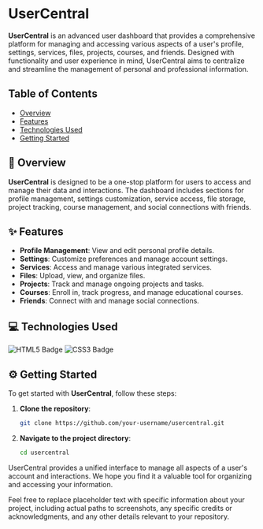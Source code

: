 # UserCentral

**UserCentral** is an advanced user dashboard that provides a comprehensive platform for managing and accessing various aspects of a user's profile, settings, services, files, projects, courses, and friends. Designed with functionality and user experience in mind, UserCentral aims to centralize and streamline the management of personal and professional information.

## Table of Contents

- [Overview](#overview)
- [Features](#features)
- [Technologies Used](#technologies-used)
- [Getting Started](#getting-started)


## 🎯 Overview

**UserCentral** is designed to be a one-stop platform for users to access and manage their data and interactions. The dashboard includes sections for profile management, settings customization, service access, file storage, project tracking, course management, and social connections with friends.

## ✨ Features

- **Profile Management**: View and edit personal profile details.
- **Settings**: Customize preferences and manage account settings.
- **Services**: Access and manage various integrated services.
- **Files**: Upload, view, and organize files.
- **Projects**: Track and manage ongoing projects and tasks.
- **Courses**: Enroll in, track progress, and manage educational courses.
- **Friends**: Connect with and manage social connections.

## 💻 Technologies Used

![HTML5 Badge](https://img.shields.io/badge/HTML5-E34F26?style=for-the-badge&logo=html5&logoColor=white)
![CSS3 Badge](https://img.shields.io/badge/CSS3-1572B6?style=for-the-badge&logo=css3&logoColor=white)

## ⚙️ Getting Started

To get started with **UserCentral**, follow these steps:

1. **Clone the repository**:
   ```bash
   git clone https://github.com/your-username/usercentral.git
1. **Navigate to the project directory**:
   ```bash
   cd usercentral
   
UserCentral provides a unified interface to manage all aspects of a user's account and interactions. We hope you find it a valuable tool for organizing and accessing your information.

Feel free to replace placeholder text with specific information about your project, including actual paths to screenshots, any specific credits or acknowledgments, and any other details relevant to your repository.
